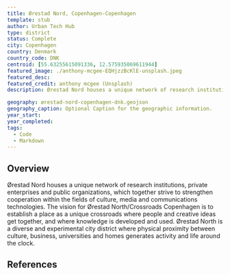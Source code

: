 ```yaml
---
title: Ørestad Nord, Copenhagen-Copenhagen
template: stub
author: Urban Tech Hub
type: district
status: Complete
city: Copenhagen
country: Denmark
country_code: DNK
centroid: [55.63255615091336, 12.575935069611944]
featured_image: ./anthony-mcgee-EQHjzzBcKlE-unsplash.jpeg
featured_desc:
featured_credit: anthony mcgee (Unsplash)
description: Ørestad Nord houses a unique network of research institutions, private enterprises and public organizations, which together strive to strengthen cooperation within the fields of culture, media and communications technologies. The vision for Ørestad North/Crossroads Copenhagen is to establish a place as a unique crossroads where people and creative ideas get together, and where knowledge is developed and used. Ørestad North is a diverse and experimental city district where physical proximity between culture, business, universities and homes generates activity and life around the clock.

geography: ørestad-nord-copenhagen-dnk.geojson
geography_caption: Optional Caption for the geographic information.
year_start:
year_completed:
tags:
  - Code
  - Markdown
---
```


## Overview

Ørestad Nord houses a unique network of research institutions, private enterprises and public organizations, which together strive to strengthen cooperation within the fields of culture, media and communications technologies. The vision for Ørestad North/Crossroads Copenhagen is to establish a place as a unique crossroads where people and creative ideas get together, and where knowledge is developed and used. Ørestad North is a diverse and experimental city district where physical proximity between culture, business, universities and homes generates activity and life around the clock.

## References
